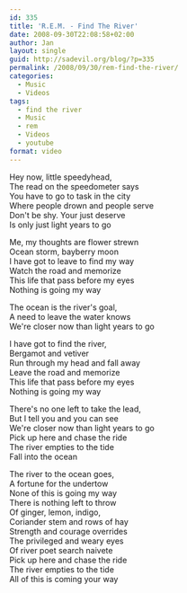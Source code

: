 ```yaml
---
id: 335
title: 'R.E.M. - Find The River'
date: 2008-09-30T22:08:58+02:00
author: Jan
layout: single
guid: http://sadevil.org/blog/?p=335
permalink: /2008/09/30/rem-find-the-river/
categories:
  - Music
  - Videos
tags:
  - find the river
  - Music
  - rem
  - Videos
  - youtube
format: video
---
```

<center>
</center>

  
<!--more-->

Hey now, little speedyhead,  
The read on the speedometer says  
You have to go to task in the city  
Where people drown and people serve  
Don't be shy. Your just deserve  
Is only just light years to go

Me, my thoughts are flower strewn  
Ocean storm, bayberry moon  
I have got to leave to find my way  
Watch the road and memorize  
This life that pass before my eyes  
Nothing is going my way

The ocean is the river's goal,  
A need to leave the water knows  
We're closer now than light years to go

I have got to find the river,  
Bergamot and vetiver  
Run through my head and fall away  
Leave the road and memorize  
This life that pass before my eyes  
Nothing is going my way

There's no one left to take the lead,  
But I tell you and you can see  
We're closer now than light years to go  
Pick up here and chase the ride  
The river empties to the tide  
Fall into the ocean

The river to the ocean goes,  
A fortune for the undertow  
None of this is going my way  
There is nothing left to throw  
Of ginger, lemon, indigo,  
Coriander stem and rows of hay  
Strength and courage overrides  
The privileged and weary eyes  
Of river poet search naivete  
Pick up here and chase the ride  
The river empties to the tide  
All of this is coming your way